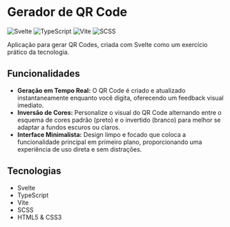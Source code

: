 # Gerador de QR Code

![Svelte](https://img.shields.io/badge/svelte-%23FF3E00.svg?style=for-the-badge&logo=svelte&logoColor=white)
![TypeScript](https://img.shields.io/badge/typescript-%23007ACC.svg?style=for-the-badge&logo=typescript&logoColor=white)
![Vite](https://img.shields.io/badge/vite-%23646CFF.svg?style=for-the-badge&logo=vite&logoColor=white)
![SCSS](https://img.shields.io/badge/SCSS-%23CD6799.svg?style=for-the-badge&logo=sass&logoColor=white)

Aplicação para gerar QR Codes, criada com Svelte como um exercício prático da tecnologia.

## Funcionalidades

- **Geração em Tempo Real:** O QR Code é criado e atualizado instantaneamente enquanto você digita, oferecendo um feedback visual imediato.
- **Inversão de Cores:** Personalize o visual do QR Code alternando entre o esquema de cores padrão (preto) e o invertido (branco) para melhor se adaptar a fundos escuros ou claros.
- **Interface Minimalista:** Design limpo e focado que coloca a funcionalidade principal em primeiro plano, proporcionando uma experiência de uso direta e sem distrações.

## Tecnologias

- Svelte
- TypeScript
- Vite
- SCSS
- HTML5 & CSS3
